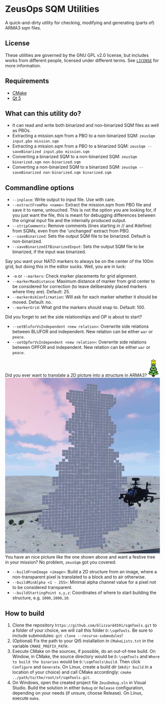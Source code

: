 # ZeusOps SQM Utilities
A quick-and-dirty utility for checking, modifying and generating (parts of) ARMA3 sqm files.

## License
These utilities are governed by the GNU GPL v2.0 license, but includes works from different people, licensed under different terms. See [`LICENSE`](LICENSE) for more information.

## Requirements
 - [CMake](https://cmake.org/)
 - [Qt 5](https://www.qt.io/)

## What can this utility do?
 - It can read and write both binarized and non-binarized SQM files as well as PBOs.
 - Extracting a mission.sqm from a PBO to a non-binarized SQM: `zeusSqm input.pbo mission.sqm`
 - Extracting a mission.sqm from a PBO to a binarized SQM: `zeusSqm --saveBinarized input.pbo mission.sqm`
 - Converting a binarized SQM to a non-binarized SQM: `zeusSqm binarized.sqm non-binarized.sqm`
 - Converting a non-binarized SQM to a binarized SQM: `zeusSqm --saveBinarized non-binarized.sqm binarized.sqm`

## Commandline options
 - `--inplace`: Write output to input file. Use with care.
 - `--extractFromPbo <name>`: Extract the mission.sqm from PBO file and save it to name, untouched. This is not the option you are looking for, if you just want the file, this is meant for debugging differences between the original input file and the internally produced output.
 - `--stripComments`: Remove comments (lines starting in // and #define) from SQMs, even from the 'unchanged' extract from PBO.
 - `--saveBinarized`: Sets the output SQM file to be binarized. Default is non-binarized.
 - `--saveBinarizedIfBinarizedInput`: Sets the output SQM file to be binarized, if the input was binarized.

Say you want your NATO markers to always be on the center of the 100m grid, but doing this in the editor sucks. Well, you are in luck:
 - `-m` or `--markers`: Check marker placements for grid alignment.
 - `--markerMaxDistance`: Maximum distance of marker from grid center to be considered for correction (to leave deliberately placed markers where they are). Default: 25.
 - `--markerAskConfirmation`: Will ask for each marker whether it should be moved. Default: no.
 - `--markerGrid`: What grid the markers should snap to. Default: 100.
 
Did you forget to set the side relationships and OP is about to start?
 - `--setBluforVsIndependent <new relation>`: Overwrite side relations between BLUFOR and independent. New relation can be either `war` or `peace`.
 - `--setOpforVsIndependent <new relation>`: Overwrite side relations between OPFOR and independent. New relation can be either `war` or `peace`.

Did you ever want to translate a 2D picture into a structure in ARMA3?
![2D input for object generation](/tree.png?raw=true "Input picture for the object generation.")
![Generated structure in ARMA3](/treeInGame.jpg?raw=true "The generated structure in ARMA3.")
You have an nice picture like the one shown above and want a festive tree in your mission? No problem, `zeusSqm` got you covered:
 - `--buildFromImage <image>`: Build a 2D structure from an image, where a non-transparent pixel is translated to a block and to air otherwise.
 - `--buildMinAlpha <1 - 255>`: Minimal alpha channel value for a pixel not to be considered transparent.
 - `--buildStartingPoint x,y,z`: Coordinates of where to start building the structure, e.g. `1000,1000,10`.
 

## How to build
1. Clone the repository `https://github.com/blizzard4591/sqmTools.git` to a folder of your choice, we will call this folder `D:\sqmTools`.
	Be sure to include submodules: `git clone --recurse-submodules`!
2. (Optional) Fix the path to your Qt5 installation in `CMakeLists.txt` in the variable `CMAKE_PREFIX_PATH`.
3. Execute CMake on the sources, if possible, do an out-of-tree build. 
	On Window, in CMake, the source directory would be `D:\sqmTools` and `Where to build the binaries` would be `D:\sqmTools\build`. Then click `Configure` and `Generate`.
	On Linux, create a build dir (`mkdir build` in a location of your choice) and call CMake accordingly: `cmake ../path/to/the/root/of/sqmTools.git`.
4. On Windows, open the created project file `ZeusDebug.sln` in Visual Studio. Build the solution in either `Debug` or `Release` configuration, depending on your needs (if unsure, choose Release).
On Linux, execute `make`.
